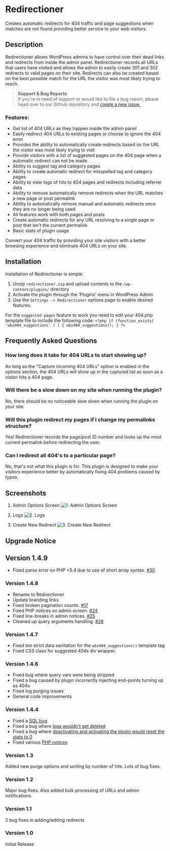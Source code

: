 # Redirectioner #

Creates automatic redirects for 404 traffic and page suggestions when matches are not found providing better service to your web visitors.

## Description ##

Redirectioner allows WordPress admins to have control over their dead links and redirects from inside the admin panel. Redirectioner records all URLs that users have visited and allows the admin to easily create 301 and 302 redirects to valid pages on their site. Redirects can also be created based on the best possible match for the URL the visitor was most likely trying to reach.

> <strong>Support & Bug Reports</strong><br>
> If you're in need of support or would like to file a bug report, please head over to our Github repository and [create a new issue.](https://github.com/ThemeMix/redirectioner/issues)
>

### Features: ###

* Get list of 404 URLs as they happen inside the admin panel
* Easily redirect 404 URLs to existing pages or choose to ignore the 404 error
* Provides the ability to automatically create redirects based on the URL the visitor was most likely trying to visit
* Provide visitors with a list of suggested pages on the 404 page when a automatic redirect can not be made
* Ability to suggest tag and category pages
* Ability to create automatic redirect for misspelled tag and category pages
* Ability to view logs of hits to 404 pages and redirects including referrer data
* Ability to remove automatically remove redirects when the URL matches a new page or post permalink
* Ability to automatically remove manual and automatic redirects once they are no longer being used
* All features work with both pages and posts
* Create automatic redirects for any URL resolving to a single page or post that isn't the current permalink
* Basic stats of plugin usage

Convert your 404 traffic by providing your site visitors with a better browsing experience and eliminate 404 URLs on your site.

## Installation ##

Installation of Redirectioner is simple:

1. Unzip `redirectioner.zip` and upload contents to the `/wp-content/plugins/` directory
1. Activate the plugin through the 'Plugins' menu in WordPress Admin
1. Use the `Settings -> Redirectioner` options page to enable desired features.

For the `suggested pages` feature to work you need to edit your 404.php template file to include the following code:
`<?php if (function_exists( 'wbz404_suggestions' ) ) { wbz404_suggestions(); } ?>`

## Frequently Asked Questions ##

### How long does it take for 404 URLs to start showing up? ###

As long as the "Capture incoming 404 URLs" option is enabled in the options section, the 404 URLs will show up in the captured list as soon as a visitor hits a 404 page.

### Will there be a slow down on my site when running the plugin? ###

No, there should be no noticeable slow down when running the plugin on your site.

### Will this plugin redirect my pages if I change my permalinks structure? ###

Yes! Redirectioner records the page/post ID number and looks up the most current permalink before redirecting the user.

### Can I redirect all 404's to a particular page? ###

No, that's not what this plugin is for. This plugin is designed to make your visitors experience better by automatically fixing 404 problems caused by typos.

## Screenshots ##

1. Admin Options Screen
![1. Admin Options Screen](https://ps.w.org/404-redirected/assets/screenshot-1.jpg)

2. Logs
![2. Logs](https://ps.w.org/404-redirected/assets/screenshot-2.jpg)

3. Create New Redirect
![3. Create New Redirect](https://ps.w.org/404-redirected/assets/screenshot-3.png)



## Upgrade Notice ##

## Version 1.4.9 ##
* Fixed parse error on PHP <5.4 due to use of short array syntax. [#30](https://github.com/ThemeMix/redirectioner/issues/30)

### Version 1.4.8 ###
* Rename to Redirectioner
* Update branding links
* Fixed broken pagination counts. [#17](https://github.com/ThemeMix/redirectioner/issues/17)
* Fixed PHP notices on admin screen. [#24](https://github.com/ThemeMix/redirectioner/issues/24)
* Fixed line-breaks in admin notices. [#25](https://github.com/ThemeMix/redirectioner/issues/25)
* Cleaned up query arguments handling. [#28](https://github.com/ThemeMix/redirectioner/issues/28)

### Version 1.4.7 ###
* Fixed too strict data sanitation for the `wbz404_suggestions()` template tag
* Fixed CSS class for suggested 404s div wrapper.

### Version 1.4.6 ###
* Fixed bug where query vars were being stripped
* Fixed a bug caused by plugin incorrectly injecting end-points turning up as 404s
* Fixed log purging issues
* General code improvements

### Version 1.4.4 ###
* Fixed a [SQL bug](https://github.com/ThemeMix/redirectioner/issues/7)
* Fixed a bug where [logs wouldn't get deleted](https://github.com/ThemeMix/redirectioner/issues/8)
* Fixed a bug where [deactivating and activating the plugin would reset the stats to 0](https://github.com/ThemeMix/redirectioner/issues/9)
* Fixed various [PHP notices](https://github.com/ThemeMix/redirectioner/issues/10)

### Version 1.3 ###

Added new purge options and sorting by number of hits. Lots of bug fixes.

### Version 1.2 ###

Major bug fixes. Also added bulk processing of URLs and admin notifications.

### Version 1.1 ###

2 bug fixes in adding/editing redirects

### Version 1.0 ###

Initial Release
